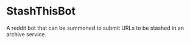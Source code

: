 # StashThisBot
A reddit bot that can be summoned to submit URLs to be stashed in an archive service.

